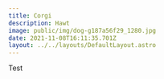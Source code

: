 ```yaml
---
title: Corgi
description: Hawt
image: public/img/dog-g187a56f29_1280.jpg
date: 2021-11-08T16:11:35.701Z
layout: ../../layouts/DefaultLayout.astro
---
```


Test

